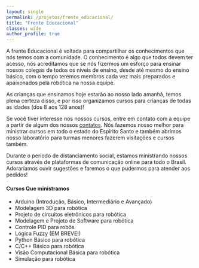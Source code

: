 ```yaml
---
layout: single
permalink: /projetos/frente_educacional/
title: "Frente Educacional"
classes: wide
author_profile: true
---
```



A frente Educacional é voltada para compartilhar os conhecimentos que nós temos com a comunidade. O conhecimento é algo que todos devem ter acesso, nós acreditamos que se nós fizermos um esforço para ensinar nossos colegas de todos os níveis de ensino, desde até mesmo do ensino básico, com o tempo teremos membros cada vez mais preparados e apaixonados pela robótica na nossa equipe.

As crianças que ensinamos hoje estarão ao nosso lado amanhã, temos plena certeza disso, e por isso organizamos cursos para crianças de todas as idades (dos 8 aos 128 anos)!

Se você tiver interesse nos nossos cursos, entre em contato com a equipe a partir de algum dos nossos [contatos](contato). Nós fazemos nosso melhor para ministrar cursos em todo o estado do Espírito Santo e também abrimos nosso laboratório para turmas menores fazerem visitações e cursos também.

Durante o período de distanciamento social, estamos ministrando nossos cursos através de plataformas de comunicação online para todo o Brasil. Adoraríamos ouvir sugestões e faremos o que pudermos para atender aos pedidos!

#### Cursos Que ministramos

- Arduino (Introdução, Básico, Intermediário e Avançado)
- Modelagem 3D para robótica
- Projeto de circuitos eletrônicos para robótica
- Modelagem e Projeto de Software para robótica
- Controle PID para robôs
- Lógica Fuzzy (EM BREVE!)
- Python Básico para robótica
- C/C++ Básico para robótica
- Visão Computacional Básica para robótica
- Simulação para robótica